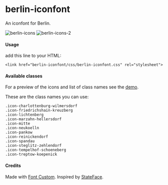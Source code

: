 berlin-iconfont
===============

An iconfont for Berlin.

![berlin-icons](http://i.imgur.com/6R0gyqt.png)
![berlin-icons-2](http://i.imgur.com/BSUce91.png)

#### Usage

add this line to your HTML:

```
<link href="berlin-iconfont/css/berlin-iconfont.css" rel="stylesheet">
```

#### Available classes

For a preview of the icons and list of class names see the [demo](http://apps.webkid.io/berlin-iconfont).

These are the class names you can use:

```
.icon-charlottenburg-wilmersdorf
.icon-friedrichshain-kreuzberg
.icon-lichtenberg
.icon-marzahn-hellersdorf
.icon-mitte
.icon-neukoelln
.icon-pankow
.icon-reinickendorf
.icon-spandau
.icon-steglitz-zehlendorf
.icon-tempelhof-schoeneberg
.icon-treptow-koepenick
```

#### Credits

Made with [Font Custom](http://fontcustom.com/).
Inspired by [StateFace](http://propublica.github.io/stateface/).
